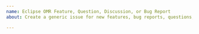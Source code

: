 ```yaml
---
name: Eclipse OMR Feature, Question, Discussion, or Bug Report
about: Create a generic issue for new features, bug reports, questions, or discussion.

---
```




